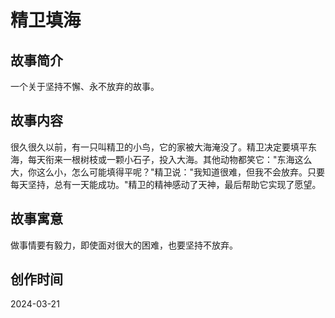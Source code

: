 # 精卫填海

## 故事简介
一个关于坚持不懈、永不放弃的故事。

## 故事内容
很久很久以前，有一只叫精卫的小鸟，它的家被大海淹没了。精卫决定要填平东海，每天衔来一根树枝或一颗小石子，投入大海。其他动物都笑它："东海这么大，你这么小，怎么可能填得平呢？"精卫说："我知道很难，但我不会放弃。只要每天坚持，总有一天能成功。"精卫的精神感动了天神，最后帮助它实现了愿望。

## 故事寓意
做事情要有毅力，即使面对很大的困难，也要坚持不放弃。

## 创作时间
2024-03-21 